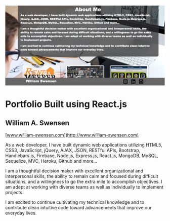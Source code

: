 ![Portfolio](/public/images/screenshot.png)

# Portfolio Built using React.js

## William A. Swensen

[www.william-swensen.com](http://www.william-swensen.com)

As a web developer, I have built dynamic web applications utilizing HTML5, CSS3, JavaScript, jQuery, AJAX, JSON, RESTful APIs, Bootstrap, Handlebars.js, Firebase, Node.js, Express.js, React.js, MongoDB, MySQL, Sequelize, MVC, Heroku, Github and more...

I am a thoughtful decision maker with excellent organizational and interpersonal skills, the ability to remain calm and focused during difficult situations, and a willingness to go the extra mile to accomplish objectives. I am adept at working with diverse teams as well as individually to implement projects. 

I am excited to continue cultivating my technical knowledge and to contribute clean intuitive code toward advancements that improve our everyday lives.